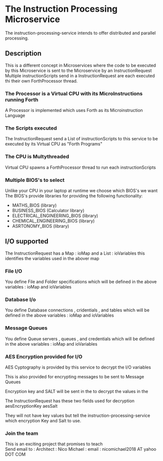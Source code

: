 # The Instruction Processing Microservice
The instruction-processing-service intends to offer distributed and parallel 
processing.


## Description
This is a different concept in Microservices where the code to be executed 
by this Microservice is sent to the Microservice by an InstructionRequest
Multiple instructionScripts send in a InstructionRequest are each executed
thi their own ForthProcessor thread.


### The Processor is a Virtual CPU with its MicroInstructions running Forth
A Processor is implemented which uses Forth as its Microinstruction Language

### The Scripts executed 
The InstructionRequest send a List of instructionScripts to this service
to be executed by its Virtual CPU as "Forth Programs"

### The CPU is Multythreaded
Virtual CPU spawns a ForthProcessor thread to run each instructionScripts

### Multiple BIOS's to select
Unlike your CPU in your laptop at runtime we choose which BIOS's we want 
The BIOS's provide libraries for providing the following functionality:
- MATHS_BIOS (library)
- BUSINESS_BIOS (Calculator library)
- ELECTRICAL_ENGINEERING_BIOS (library)
- CHEMICAL_ENGINEERING_BIOS (library)
- ASRTONOMY_BIOS (library)

## I/O supported
The InstructionRequest has a Map : ioMap
and a List : ioVariables this identifies the variables used in the abover map

### File I/O
You define File and Folder specifications which will be defined in the 
above variables : 
ioMap and ioVariables

### Database I/o
You define Database connections , cridentials , and tables  which will 
be defined in the above variables : 
ioMap and ioVariables

### Message Queues
You define Queue servers , queues , and credentials which will 
be defined in the above variables : 
ioMap and ioVariables

### AES Encryption provided for I/O
AES Cyptography is provided by this service to decrypt the I/O variables

This is also provided for encrypting messages to be sent to Message Queues

Encryption key and SALT will be sent in the  to decrypt the values in the 

The InstructionRequest has these two fields used for decryption
aesEncryptionKey
aesSalt

They will not have key values but tell the instruction-processing-service 
which encryption Key and Salt to use.


### Join the team
This is an exciting project that promises to teach  
Send email to :
Architect : Nico Michael : email :  nicomichael2018 AT yahoo DOT COM 
